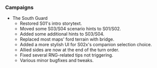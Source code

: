 ### Campaigns
   * The South Guard
     * Restored S01's intro storytext.
     * Moved some S03/S04 scenario hints to S01/S02.
     * Added some additional hints to S03/S04.
     * Replaced most maps' ford terrain with bridge.
     * Added a more stylish UI for S02x's companion selection choice.
     * Allied sides are now at the end of the turn order.
     * Fixed several RNG-related tips not triggering.
     * Various minor bugfixes and tweaks.
